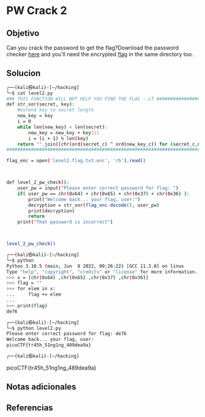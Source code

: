 # PW Crack 2
## Objetivo
Can you crack the password to get the flag?Download the password checker [here](https://artifacts.picoctf.net/c/53/level1.py) and you'll need the encrypted [flag](https://artifacts.picoctf.net/c/53/level1.flag.txt.enc) in the same directory too.

## Solucion
```bash
┌──(kali㉿kali)-[~/hacking]
└─$ cat level2.py
### THIS FUNCTION WILL NOT HELP YOU FIND THE FLAG --LT ########################
def str_xor(secret, key):
    #extend key to secret length
    new_key = key
    i = 0
    while len(new_key) < len(secret):
        new_key = new_key + key[i]
        i = (i + 1) % len(key)
    return "".join([chr(ord(secret_c) ^ ord(new_key_c)) for (secret_c,new_key_c) in zip(secret,new_key)])
###############################################################################

flag_enc = open('level2.flag.txt.enc', 'rb').read()



def level_2_pw_check():
    user_pw = input("Please enter correct password for flag: ")
    if( user_pw == chr(0x64) + chr(0x65) + chr(0x37) + chr(0x36) ):
        print("Welcome back... your flag, user:")
        decryption = str_xor(flag_enc.decode(), user_pw)
        print(decryption)
        return
    print("That password is incorrect")



level_2_pw_check()

┌──(kali㉿kali)-[~/hacking]
└─$ python
Python 3.10.5 (main, Jun  8 2022, 09:26:22) [GCC 11.3.0] on linux
Type "help", "copyright", "credits" or "license" for more information.
>>> x = [chr(0x64) ,chr(0x65) ,chr(0x37) ,chr(0x36)]
>>> flag = ""
>>> for elem in x:
...     flag += elem
...
>>> print(flag)
de76

┌──(kali㉿kali)-[~/hacking]
└─$ python level2.py
Please enter correct password for flag: de76
Welcome back... your flag, user:
picoCTF{tr45h_51ng1ng_489dea9a}

┌──(kali㉿kali)-[~/hacking]

```
picoCTF{tr45h_51ng1ng_489dea9a}
## Notas adicionales

## Referencias